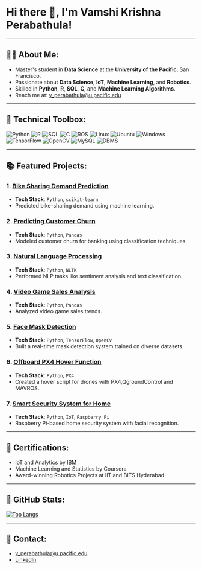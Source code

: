 # Hi there 👋, I'm Vamshi Krishna Perabathula!

---

## 👨‍🎓 About Me:

- Master's student in **Data Science** at the **University of the Pacific**, San Francisco.
- Passionate about **Data Science**, **IoT**, **Machine Learning**, and **Robotics**.
- Skilled in **Python**, **R**, **SQL**, **C**, and **Machine Learning Algorithms**.
- Reach me at: [v_perabathula@u.pacific.edu](mailto:v_perabathula@u.pacific.edu)

---

## 🎨 Technical Toolbox:

![Python](https://img.shields.io/badge/Python-3776AB?style=for-the-badge&logo=python&logoColor=white) ![R](https://img.shields.io/badge/R-276DC3?style=for-the-badge&logo=r&logoColor=white) ![SQL](https://img.shields.io/badge/SQL-003B57?style=for-the-badge&logo=postgresql&logoColor=white) ![C](https://img.shields.io/badge/C-00599C?style=for-the-badge&logo=c&logoColor=white) ![ROS](https://img.shields.io/badge/ROS-22314E?style=for-the-badge&logo=ros&logoColor=white) ![Linux](https://img.shields.io/badge/Linux-FCC624?style=for-the-badge&logo=linux&logoColor=black) ![Ubuntu](https://img.shields.io/badge/Ubuntu-E95420?style=for-the-badge&logo=ubuntu&logoColor=white) ![Windows](https://img.shields.io/badge/Windows-0078D6?style=for-the-badge&logo=windows&logoColor=white) ![TensorFlow](https://img.shields.io/badge/TensorFlow-FF6F00?style=for-the-badge&logo=tensorflow&logoColor=white) ![OpenCV](https://img.shields.io/badge/OpenCV-5C3EE8?style=for-the-badge&logo=opencv&logoColor=white) ![MySQL](https://img.shields.io/badge/MySQL-4479A1?style=for-the-badge&logo=mysql&logoColor=white) ![DBMS](https://img.shields.io/badge/DBMS-4479A1?style=for-the-badge)

---

## 📚 Featured Projects:

### 1. [**Bike Sharing Demand Prediction**](https://github.com/perabathulavamshi/Bike-Sharing-Demand-Prediction-System)
- **Tech Stack**: `Python`, `scikit-learn`
- Predicted bike-sharing demand using machine learning.

### 2. [**Predicting Customer Churn**](https://github.com/perabathulavamshi/Predicting-Customer--Churn-in-Banking)
- **Tech Stack**: `Python`, `Pandas`
- Modeled customer churn for banking using classification techniques.

### 3. [**Natural Language Processing**](https://github.com/perabathulavamshi/Natural-Lanuage-Processing)
- **Tech Stack**: `Python`, `NLTK`
- Performed NLP tasks like sentiment analysis and text classification.

### 4. [**Video Game Sales Analysis**](https://github.com/perabathulavamshi/Video-game-sales-analysis)
- **Tech Stack**: `Python`, `Pandas`
- Analyzed video game sales trends.

### 5. [**Face Mask Detection**](https://github.com/perabathulavamshi/Face-Mask-Detection)
- **Tech Stack**: `Python`, `TensorFlow`, `OpenCV`
- Built a real-time mask detection system trained on diverse datasets.

### 6. [**Offboard PX4 Hover Function**](https://github.com/perabathulavamshi/Offboard_PX4_Hover_python)
- **Tech Stack**: `Python`, `PX4`
- Created a hover script for drones with PX4,QgroundControl and MAVROS.

### 7. [**Smart Security System for Home**](https://github.com/perabathulavamshi/Smart-Security-System)
- **Tech Stack**: `Python`, `IoT`, `Raspberry Pi`
- Raspberry Pi-based home security system with facial recognition.

---

## 🔹 Certifications:

- IoT and Analytics by IBM
- Machine Learning and Statistics by Coursera
- Award-winning Robotics Projects at IIT and BITS Hyderabad

---

## 🔄 GitHub Stats:

[![Top Langs](https://github-readme-stats.vercel.app/api/top-langs/?username=perabathulavamshi&layout=compact)](https://github.com/anuraghazra/github-readme-stats)

---

## 📢 Contact:

- [v_perabathula@u.pacific.edu](mailto:v_perabathula@u.pacific.edu)
- [LinkedIn](https://www.linkedin.com/in/vk-perabathula/)
